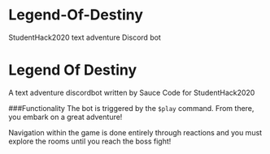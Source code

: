 # Legend-Of-Destiny
StudentHack2020 text adventure Discord bot
# Legend Of Destiny
A text adventure discordbot written by Sauce Code for StudentHack2020

###Functionality
The bot is triggered by the `$play` command. From there, you embark on a great adventure!

Navigation within the game is done entirely through reactions and you must explore the rooms until you reach the boss fight!
